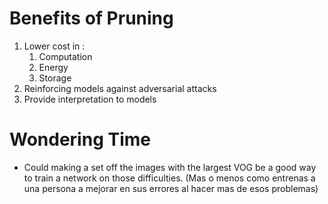 # Benefits of Pruning

1. Lower cost in :
    1. Computation
    2. Energy
    3. Storage
2. Reinforcing models against adversarial attacks
3. Provide interpretation to models

# Wondering Time

* Could making a set off the images with the largest VOG be a good 
way to train a network on those difficulties. (Mas o menos como entrenas a 
una persona a mejorar en sus errores al hacer mas de esos problemas)
